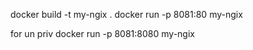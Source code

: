 docker build -t my-ngix .
docker run -p 8081:80 my-ngix

for un priv 
docker run -p 8081:8080 my-ngix